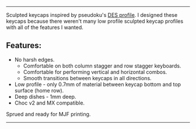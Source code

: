 
***

Sculpted keycaps inspired by pseudoku's [DES profile](https://github.com/pseudoku/PseudoMakeMeKeyCapProfiles). 
I designed these keycaps because there weren't many low profile sculpted keycap profiles with all of the features I wanted.

## Features:
- No harsh edges.
    - Comfortable on both column stagger and row stagger keyboards. 
    - Comfortable for performing vertical and horizontal combos.
    - Smooth transitions between keycaps in all directions.
- Low profile - only 0.7mm of material between keycap bottom and top surface (home row).
- Deep dishes - 1mm deep.
- Choc v2 and MX compatible.

Sprued and ready for MJF printing.

***
